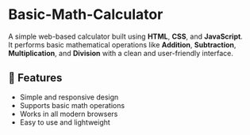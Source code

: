 # Basic-Math-Calculator

A simple web-based calculator built using **HTML**, **CSS**, and **JavaScript**.  
It performs basic mathematical operations like **Addition**, **Subtraction**, **Multiplication**, and **Division** with a clean and user-friendly interface.

## 🚀 Features

- Simple and responsive design  
- Supports basic math operations  
- Works in all modern browsers  
- Easy to use and lightweight

<img src = "">
